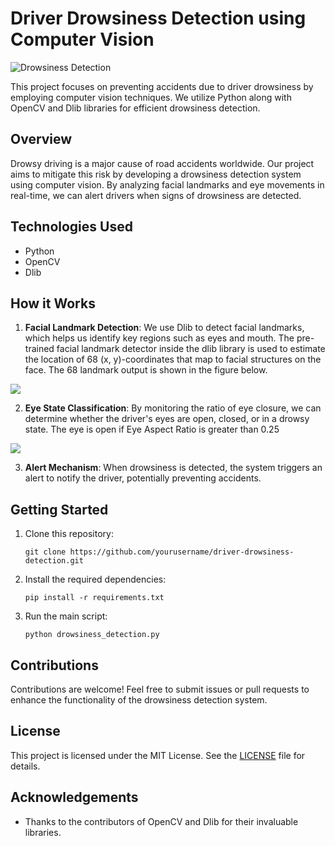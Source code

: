 # Driver Drowsiness Detection using Computer Vision

![Drowsiness Detection](https://your_image_link_here)

This project focuses on preventing accidents due to driver drowsiness by employing computer vision techniques. We utilize Python along with OpenCV and Dlib libraries for efficient drowsiness detection.

## Overview

Drowsy driving is a major cause of road accidents worldwide. Our project aims to mitigate this risk by developing a drowsiness detection system using computer vision. By analyzing facial landmarks and eye movements in real-time, we can alert drivers when signs of drowsiness are detected.

## Technologies Used

- Python
- OpenCV
- Dlib

## How it Works

1. **Facial Landmark Detection**: We use Dlib to detect facial landmarks, which helps us identify key regions such as eyes and mouth. The pre-trained facial landmark detector inside the dlib library is used to estimate  the location of 68 (x, y)-coordinates that map to facial structures on the face. The 68  landmark output is shown in the figure below.
<img src="https://github.com/jaisayush/Fatigue-Detection-System-Based-On-Behavioural-Characteristics-Of-Driver/blob/master/face.PNG">

2. **Eye State Classification**: By monitoring the ratio of eye closure, we can determine whether the driver's eyes are open, closed, or in a drowsy state. The eye is open if Eye Aspect Ratio is greater than 0.25
<img src="https://github.com/jaisayush/Fatigue-Detection-System-Based-On-Behavioural-Characteristics-Of-Driver/blob/master/eye.PNG">

3. **Alert Mechanism**: When drowsiness is detected, the system triggers an alert to notify the driver, potentially preventing accidents.

## Getting Started

1. Clone this repository:

    ```
    git clone https://github.com/yourusername/driver-drowsiness-detection.git
    ```

2. Install the required dependencies:

    ```
    pip install -r requirements.txt
    ```

3. Run the main script:

    ```
    python drowsiness_detection.py
    ```

## Contributions

Contributions are welcome! Feel free to submit issues or pull requests to enhance the functionality of the drowsiness detection system.

## License

This project is licensed under the MIT License. See the [LICENSE](LICENSE) file for details.

## Acknowledgements

- Thanks to the contributors of OpenCV and Dlib for their invaluable libraries.
